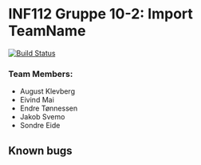# INF112 Gruppe 10-2: Import TeamName

[![Build Status](https://travis-ci.com/inf112-v21/Import-TeamName.svg?branch=master)](https://travis-ci.com/inf112-v21/Import-TeamName)

### Team Members:
- August Klevberg
- Eivind Mai
- Endre Tønnessen
- Jakob Svemo
- Sondre Eide


## Known bugs
